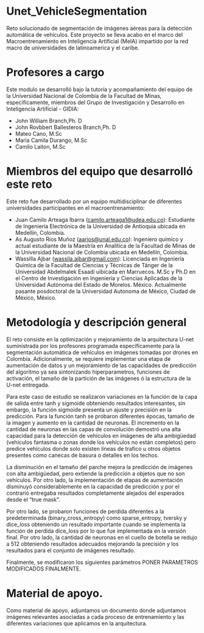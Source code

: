 # Unet_VehicleSegmentation
Reto solucionado de segmentación de imágenes aéreas para la detección automática de vehículos. Este proyecto se lleva acabo en el marco del Macroentrenamiento en Inteligencia Artificial (MeIA) impartido por la red macro de universidades de latinoamerica y el caribe. 

# Profesores a cargo
Este modulo se desarrolló bajo la tutoría y acompañamiento del equipo de la Universidad Nacional de Colombia de la Facultad de Minas, especificamente, miembros del Grupo de Investigación y Desarrollo en Inteligencia Artificial - GIDIA:

- John William Branch,Ph. D
- John Rovbbert Ballesteros Branch,Ph. D
- Mateo Cano, M.Sc
- Maria Camila Durango, M.Sc
- Camilo Laiton, M.Sc

# Miembros del equipo que desarrolló este reto

Este reto fue desarrollado por un equipo multidisciplinar de diferentes universidades participantes en el macroentrenamiento:

-	Juan Camilo Arteaga Ibarra (camilo.arteaga1@udea.edu.co): Estudiante de Ingeniería Electrónica de la Universidad de Antioquia ubicada en Medellín, Colombia.
-	As Augusto Rios Muñoz (aarios@unal.edu.co): Ingeniero químico y actual estudiante de la Maestría en Analítica de la Facultad de Minas de la Universidad Nacional de Colombia ubicada en Medellín, Colombia.
-	Wassilla Ajbar (wassila.ajbar@gmail.com): Licenciada en Ingeniería Quimica de la Facultad de Ciencias y Técnicas de Tánger de la Universidad Abdelmalek Esaadi uibicada en Marruecos. M.Sc y Ph.D en el Centro de Investigación en Ingeniería y Ciencias Aplicadas de la Universidad Autónoma del Estado de Morelos. México. Actualmente pasante posdoctoral de la Universidad Autonoma de México, Ciudad de México, México.

# Metodología y descripción general

El reto consiste en la optimización y mejoramiento de la arquitectura U-net suministrada por los profesores programada específicamente para la segmentación automática de vehículos en imágenes tomadas por drones en Colombia. Adicionalmente, se requiere implementar una etapa de aumentación de datos y un mejoramiento de las capacidades de predicción del algoritmo ya sea sintonizando hiperparametros, funciones de activación, el tamaño de la partición de las imágenes ó la estructura de la U-net entregada. 

Para este caso de estudio se realizaron variaciones en la función de la capa de salida entre tanh y sigmoide obteniendo resultados interesantes, sin embargo, la función sigmoide presenta un ajuste y precisión en la predicción. Para la función tanh se probaron diferentes épocas, tamaño de la imagen y aumento en la cantidad de neuronas. El incremento en la cantidad de neuronas en las capas de convolución demostró una alta capacidad para la detección de vehículos en imágenes de alta ambigüedad (vehículos fantasma o zonas donde los vehículos no están completos) pero predice vehículos donde solo existen líneas de trafico u otros objetos presentes como canecas de basura o detalles en los techos. 

La disminución en el tamaño del parche mejora la predicción de imágenes con alta ambigüedad, pero extiende la predicción a objetos que no son vehículos. Por otro lado, la implementación de etapas de aumentación disminuyó considerablemente en la capacidad de predicción y por el contrarió entregaba resultados completamente alejados del esperados desde el “true mask”.

Por otro lado, se probaron funciones de perdida diferentes a la predeterminada (binary_cross_entropy) como sparse_entropy, tversky y dice_loss obteniendo un resultado importante cuando se implementa la función de perdida dice_loss por lo que fue implementada en la versión final. Por otro lado, la cantidad de neuronas en el cuello de botella se redujo a 512 obteniendo resultados adecuados mejorando la precisión y los resultados para el conjunto de imágenes resultado. 

Finalmente, se modificaron los siguientes parámetros PONER PARAMETROS MODIFICADOS FINALMENTE.

# Material de apoyo.

Como material de apoyo, adjuntamos un documento donde adjuntamos imágenes relevantes asociadas a cada proceso de entrenamiento y las diferentes variaciones que aplicamos en la arquitectura. 
